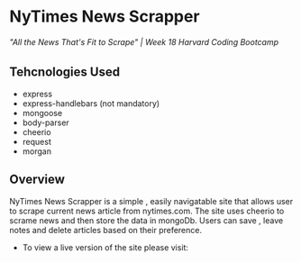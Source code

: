 # NyTimes News Scrapper

###### "All the News That's Fit to Scrape" | Week 18 Harvard Coding Bootcamp

## Tehcnologies Used
  * express
  * express-handlebars (not mandatory)
  * mongoose
  * body-parser
  * cheerio
  * request
  * morgan
  
 ## Overview
 
NyTimes News Scrapper is a simple , easily navigatable site that allows user to scrape current news article from nytimes.com. The site uses cheerio to scrame news and then store the data in mongoDb. Users can save , leave notes and delete articles based on their preference. 

* To view a live version of the site please visit:

